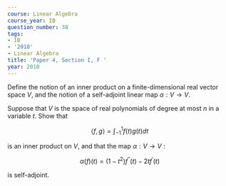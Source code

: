 ```yaml
---
course: Linear Algebra
course_year: IB
question_number: 38
tags:
- IB
- '2010'
- Linear Algebra
title: 'Paper 4, Section I, F '
year: 2010
---
```




Define the notion of an inner product on a finite-dimensional real vector space $V$, and the notion of a self-adjoint linear map $\alpha: V \rightarrow V$.

Suppose that $V$ is the space of real polynomials of degree at most $n$ in a variable $t$. Show that

$$\langle f, g\rangle=\int_{-1}^{1} f(t) g(t) d t$$

is an inner product on $V$, and that the map $\alpha: V \rightarrow V$ :

$$\alpha(f)(t)=\left(1-t^{2}\right) f^{\prime \prime}(t)-2 t f^{\prime}(t)$$

is self-adjoint.